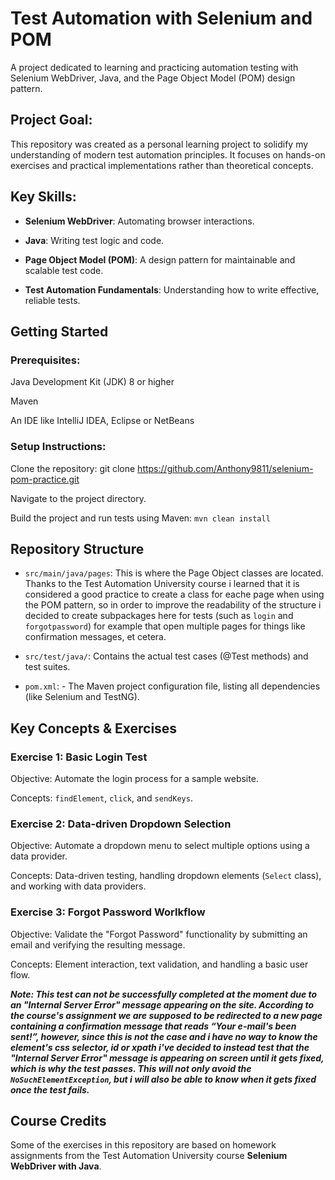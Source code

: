 # Test Automation with Selenium and POM

A project dedicated to learning and practicing automation testing with Selenium WebDriver, Java, and the Page Object Model (POM) design pattern.

## Project Goal:

This repository was created as a personal learning project to solidify my understanding of modern test automation principles. It focuses on hands-on exercises and practical implementations rather than theoretical concepts.


## Key Skills:

- **Selenium WebDriver**: Automating browser interactions.

- **Java**: Writing test logic and code.

- **Page Object Model (POM)**: A design pattern for maintainable and scalable test code.

- **Test Automation Fundamentals**: Understanding how to write effective, reliable tests.


## Getting Started

 ### Prerequisites:

  Java Development Kit (JDK) 8 or higher

  Maven

  An IDE like IntelliJ IDEA, Eclipse or NetBeans

 ### Setup Instructions:

  Clone the repository: git clone https://github.com/Anthony9811/selenium-pom-practice.git

  Navigate to the project directory.

  Build the project and run tests using Maven: `mvn clean install`

## Repository Structure
* `src/main/java/pages`: This is where the Page Object classes are located. Thanks to the Test Automation University course i learned that it is considered a good practice to create a class for eache page when using the POM pattern, so in order to improve the readability of the structure i decided to create subpackages here for tests (such as `login` and `forgotpassword`) for example that open multiple pages for things like confirmation messages, et cetera.

* `src/test/java/`: Contains the actual test cases (@Test methods) and test suites.

* `pom.xml`: - The Maven project configuration file, listing all dependencies (like Selenium and TestNG).

## Key Concepts & Exercises

### Exercise 1: Basic Login Test
Objective: Automate the login process for a sample website.

Concepts: `findElement`, `click`, and `sendKeys`.

### Exercise 2: Data-driven Dropdown Selection

Objective: Automate a dropdown menu to select multiple options using a data provider.

Concepts: Data-driven testing, handling dropdown elements (`Select` class), and working with data providers.

### Exercise 3: Forgot Password Worlkflow

Objective: Validate the "Forgot Password" functionality by submitting an email and verifying the resulting message.

Concepts: Element interaction, text validation, and handling a basic user flow.

***Note: This test can not be successfully completed at the moment due to an "Internal Server Error" message appearing on the site. According to the course's assignment we are supposed to be redirected to a new page containing a confirmation message that reads “Your e-mail's been sent!”, however, since this is not the case and i have no way to know the element's css selector, id or xpath i've decided to instead test that the "Internal Server Error" message is appearing on screen until it gets fixed, which is why the test passes. This will not only avoid the `NoSuchElementException`, but i will also be able to know when it gets fixed once the test fails.***

## Course Credits
Some of the exercises in this repository are based on homework assignments from the Test Automation University course **Selenium WebDriver with Java**.
